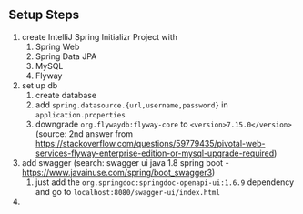 ## Setup Steps
1. create IntelliJ Spring Initializr Project with
    1. Spring Web
    2. Spring Data JPA
    3. MySQL
    4. Flyway
2. set up db
   1. create database
   2. add `spring.datasource.{url,username,password}` in `application.properties`
   3. downgrade `org.flywaydb:flyway-core` to `<version>7.15.0</version>` (source: 2nd answer from https://stackoverflow.com/questions/59779435/pivotal-web-services-flyway-enterprise-edition-or-mysql-upgrade-required)
3. add swagger (search: swagger ui java 1.8 spring boot - https://www.javainuse.com/spring/boot_swagger3)
   1. just add the `org.springdoc:springdoc-openapi-ui:1.6.9` dependency and go to `localhost:8080/swagger-ui/index.html`
4. 
